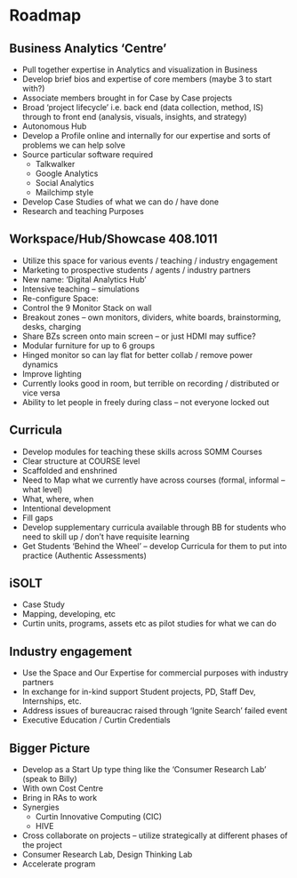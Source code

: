 ﻿

# Roadmap

## Business Analytics ‘Centre’

* Pull together expertise in Analytics and visualization in Business
* Develop brief bios and expertise of core members (maybe 3 to start with?)
* Associate members brought in for Case by Case projects
* Broad ‘project lifecycle’ i.e. back end (data collection, method, IS) through to front end (analysis, visuals, insights, and strategy)
* Autonomous Hub
* Develop a Profile online and internally for our expertise and sorts of problems we can help solve
* Source particular software required
  * Talkwalker
  * Google Analytics
  * Social Analytics
  * Mailchimp style
* Develop Case Studies of what we can do / have done
* Research and teaching Purposes

## Workspace/Hub/Showcase 408.1011

* Utilize this space for various events / teaching / industry engagement
* Marketing to prospective students / agents / industry partners
* New name: ‘Digital Analytics Hub’
* Intensive teaching – simulations
* Re-configure Space:
* Control the 9 Monitor Stack on wall
* Breakout zones – own monitors, dividers, white boards, brainstorming, desks, charging
* Share BZs screen onto main screen – or just HDMI may suffice?
* Modular furniture for up to 6 groups
* Hinged monitor so can lay flat for better collab / remove power dynamics
* Improve lighting
* Currently looks good in room, but terrible on recording / distributed or vice versa
* Ability to let people in freely during class – not everyone locked out

## Curricula

* Develop modules for teaching these skills across SOMM Courses
* Clear structure at COURSE level
* Scaffolded and enshrined
* Need to Map what we currently have across courses (formal, informal –what level)
* What, where, when
* Intentional development
* Fill gaps
* Develop supplementary curricula available through BB for students who need to skill up / don’t have requisite learning
* Get Students ‘Behind the Wheel’ – develop Curricula for them to put into practice (Authentic Assessments)

## iSOLT

* Case Study
* Mapping, developing, etc
* Curtin units, programs, assets etc as pilot studies for what we can do

## Industry engagement

* Use the Space and Our Expertise for commercial purposes with industry partners
* In exchange for in-kind support Student projects, PD, Staff Dev, Internships, etc.
* Address issues of bureaucrac raised through ‘Ignite Search’ failed event
* Executive Education / Curtin Credentials

## Bigger Picture

* Develop as a Start Up type thing like the ‘Consumer Research Lab’ (speak to Billy)
* With own Cost Centre
* Bring in RAs to work
* Synergies
  * Curtin Innovative Computing (CIC)
  * HIVE
* Cross collaborate on projects – utilize strategically at different phases of the project
* Consumer Research Lab, Design Thinking Lab
* Accelerate program
